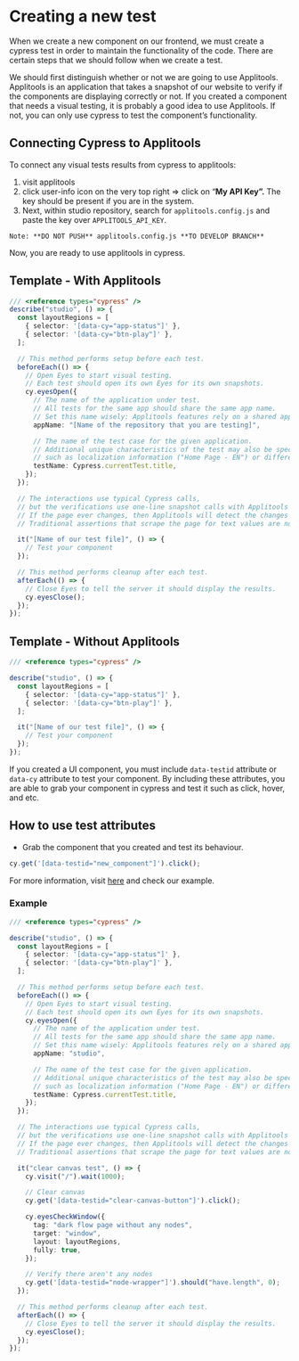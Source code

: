 # Creating a new test

When we create a new component on our frontend, we must create a cypress test in order to maintain the functionality of the code. There are certain steps that we should follow when we create a test.

We should first distinguish whether or not we are going to use Applitools. Applitools is an application that takes a snapshot of our website to verify if the components are displaying correctly or not.
If you created a component that needs a visual testing, it is probably a good idea to use Applitools. If not, you can only use cypress to test the component’s functionality.

## Connecting Cypress to Applitools

To connect any visual tests results from cypress to applitools:

1. visit applitools
2. click user-info icon on the very top right ⇒ click on “**My API Key”.** The key should be present if you are in the system.
3. Next, within studio repository, search for `applitools.config.js` and paste the key over `APPLITOOLS_API_KEY`.

`Note: **DO NOT PUSH** applitools.config.js **TO DEVELOP BRANCH**`

Now, you are ready to use applitools in cypress.

## Template - With Applitools

```ts
/// <reference types="cypress" />
describe("studio", () => {
  const layoutRegions = [
    { selector: '[data-cy="app-status"]' },
    { selector: '[data-cy="btn-play"]' },
  ];

  // This method performs setup before each test.
  beforeEach(() => {
    // Open Eyes to start visual testing.
    // Each test should open its own Eyes for its own snapshots.
    cy.eyesOpen({
      // The name of the application under test.
      // All tests for the same app should share the same app name.
      // Set this name wisely: Applitools features rely on a shared app name across tests.
      appName: "[Name of the repository that you are testing]",

      // The name of the test case for the given application.
      // Additional unique characteristics of the test may also be specified as part of the test name,
      // such as localization information ("Home Page - EN") or different user permissions ("Login by admin").
      testName: Cypress.currentTest.title,
    });
  });

  // The interactions use typical Cypress calls,
  // but the verifications use one-line snapshot calls with Applitools Eyes.
  // If the page ever changes, then Applitools will detect the changes and highlight them in the Eyes Test Manager.
  // Traditional assertions that scrape the page for text values are not needed here.

  it("[Name of our test file]", () => {
    // Test your component
  });

  // This method performs cleanup after each test.
  afterEach(() => {
    // Close Eyes to tell the server it should display the results.
    cy.eyesClose();
  });
});
```

## Template - Without Applitools

```ts
/// <reference types="cypress" />

describe("studio", () => {
  const layoutRegions = [
    { selector: '[data-cy="app-status"]' },
    { selector: '[data-cy="btn-play"]' },
  ];

  it("[Name of our test file]", () => {
    // Test your component
  });
});
```

If you created a UI component, you must include `data-testid` attribute or `data-cy` attribute to test your component. By including these attributes, you are able to grab your component in cypress and test it such as click, hover, and etc.

## How to use test attributes

- Grab the component that you created and test its behaviour.

```ts
cy.get('[data-testid="new_component"]').click();
```

For more information, visit [here](https://docs.cypress.io/guides/end-to-end-testing/writing-your-first-end-to-end-test) and check our example.

### Example

```ts
/// <reference types="cypress" />

describe("studio", () => {
  const layoutRegions = [
    { selector: '[data-cy="app-status"]' },
    { selector: '[data-cy="btn-play"]' },
  ];

  // This method performs setup before each test.
  beforeEach(() => {
    // Open Eyes to start visual testing.
    // Each test should open its own Eyes for its own snapshots.
    cy.eyesOpen({
      // The name of the application under test.
      // All tests for the same app should share the same app name.
      // Set this name wisely: Applitools features rely on a shared app name across tests.
      appName: "studio",

      // The name of the test case for the given application.
      // Additional unique characteristics of the test may also be specified as part of the test name,
      // such as localization information ("Home Page - EN") or different user permissions ("Login by admin").
      testName: Cypress.currentTest.title,
    });
  });

  // The interactions use typical Cypress calls,
  // but the verifications use one-line snapshot calls with Applitools Eyes.
  // If the page ever changes, then Applitools will detect the changes and highlight them in the Eyes Test Manager.
  // Traditional assertions that scrape the page for text values are not needed here.

  it("clear canvas test", () => {
    cy.visit("/").wait(1000);

    // Clear canvas
    cy.get('[data-testid="clear-canvas-button"]').click();

    cy.eyesCheckWindow({
      tag: "dark flow page without any nodes",
      target: "window",
      layout: layoutRegions,
      fully: true,
    });

    // Verify there aren't any nodes
    cy.get('[data-testid="node-wrapper"]').should("have.length", 0);
  });

  // This method performs cleanup after each test.
  afterEach(() => {
    // Close Eyes to tell the server it should display the results.
    cy.eyesClose();
  });
});
```
